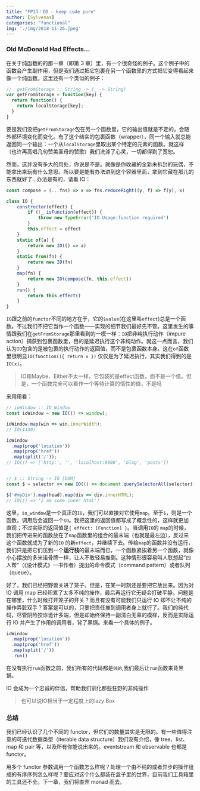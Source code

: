 ```yaml
---
title: "FP13：IO - keep code pure"
author: [Sylvenas]
categories: "functional"
img: './img/2018-11-26.jpeg'
---
```

### Old McDonald Had Effects...
在关于纯函数的的那一章（即第 3 章）里，有一个很奇怪的例子。这个例子中的函数会产生副作用，但是我们通过把它包裹在另一个函数里的方式把它变得看起来像一个纯函数。这里还有一个类似的例子：
``` js
//  getFromStorage :: String -> (_ -> String)
var getFromStorage = function(key) {
  return function() {
    return localStorage[key];
  }
}
```
要是我们没把`getFromStorage`包在另一个函数里，它的输出值就是不定的，会随外部环境变化而变化。有了这个结实的包裹函数（wrapper），同一个输入就总能返回同一个输出：一个从`localStorage`里取出某个特定的元素的函数。就这样（也许再高唱几句赞美圣母的赞歌）我们洗涤了心灵，一切都得到了宽恕。

然而，这并没有多大的用处，你说是不是。就像是你收藏的全新未拆封的玩偶，不能拿出来玩有什么意思。所以要是能有办法进到这个容器里面，拿到它藏在那儿的东西就好了...办法是有的，请看 IO：
``` js
const compose = (...fns) => x => fns.reduceRight((y, f) => f(y), x)

class IO {
    constructor(effect) {
        if (!_.isFunction(effect)) {
            throw new TypeError('IO Usage:function required')
        }
        this.effect = effect
    }
    static of(a) {
        return new IO(() => a)
    }
    static from(fn) {
        return new IO(fn)
    }
    map(fn) {
        return new IO(compose(fn, this.effect))
    }
    run() {
        return this.effect()
    }
}
```
`IO`跟之前的`functor`不同的地方在于，它的`$value`(在这里叫`effect`)总是一个函数。不过我们不把它当作一个函数——实现的细节我们最好先不管。这里发生的事情跟我们在`getFromStorage`那里看到的一模一样：`IO`把非纯执行动作（impure action）捕获到包裹函数里，目的是延迟执行这个非纯动作。就这一点而言，我们认为`IO`包含的是被包裹的执行动作的返回值，而不是包裹函数本身。这在`of`函数里很明显`IO(function(){ return x })` 仅仅是为了延迟执行，其实我们得到的是`IO(x)`。

> IO和Maybe、Either不太一样，它包装的是effect函数，而不是一个值。但是，一个函数完全可以看作一个等待计算的惰性的值，不是吗

来用用看：
``` js
// ioWindow :: IO Window
const ioWindow = new IO(() => window);

ioWindow.map(win => win.innerWidth);
// IO(1430)

ioWindow
  .map(prop('location'))
  .map(prop('href'))
  .map(split('/'));
// IO(() => ['http:', '', 'localhost:8000', 'blog', 'posts'])


// $ :: String -> IO [DOM]
const $ = selector => new IO(() => document.querySelectorAll(selector));

$('#myDiv').map(head).map(div => div.innerHTML);
// IO(() => 'I am some inner html')
```
这里，`io_window`是一个真正的`IO`，我们可以直接对它使用`map`。至于`$`，则是一个函数，调用后会返回一个`IO`。我把这里的返回值都写成了概念性的，这样就更加直观；不过实际的返回值是`{ effect: [Function] }`。当调用`IO`的 `map`的时候，我们把传进来的函数放在了`map`函数里的组合的最末端（也就是最左边），反过来这个函数就成为了新的`IO` 的新`effect`，并继续下去。传给`map`的函数并没有运行，我们只是把它们压到一个**运行栈**的最末端而已，一个函数紧挨着另一个函数，就像小心摆放的多米诺骨牌一样，让人不敢轻易推倒。这种情形很容易叫人联想起“四人帮”（《设计模式》一书作者）提出的命令模式（command pattern）或者队列（queue）。

好了，我们已经把野兽关进了笼子。但是，在某一时刻还是要把它放出来。因为对 IO 调用 map 已经积累了太多不纯的操作，最后再运行它无疑会打破平静。问题是在哪里，什么时候打开笼子的开关？而且有没有可能我们只运行 IO 却不让不纯的操作弄脏双手？答案是可以的，只要把责任推到调用者身上就行了。我们的纯代码，尽管阴险狡诈诡计多端，但是却始终保持一副清白无辜的模样，反而是实际运行 IO 并产生了作用的调用者，背了黑锅。来看一个具体的例子。

``` js
ioWindow
  .map(prop('location'))
  .map(prop('href'))
  .map(split('/'))
  .run()
```
在没有执行`run`函数之前，我们所有的代码都是`纯的`,我们最后让`run`函数来背黑锅。

IO 会成为一个忠诚的伴侣，帮助我们驯化那些狂野的非纯操作

>也可以说IO相当于一定程度上的lazy Box

### 总结
我们已经认识了几个不同的 functor，但它们的数量其实是无限的。有一些值得注意的可迭代数据类型（iterable data structure）我们没有介绍，像 tree、list、map 和 pair 等，以及所有你能说出来的。eventstream 和 observable 也都是 functor。

用多个 functor 参数调用一个函数怎么样呢？处理一个由不纯的或者异步的操作组成的有序序列怎么样呢？要应对这个什么都装在盒子里的世界，目前我们工具箱里的工具还不全。下一章，我们将直奔 monad 而去。